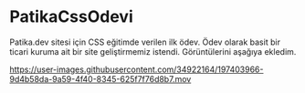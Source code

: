 # PatikaCssOdevi
Patika.dev sitesi için CSS eğitimde verilen ilk ödev. Ödev olarak basit bir ticari kuruma ait bir site geliştirmemiz istendi. Görüntülerini aşağıya ekledim.




https://user-images.githubusercontent.com/34922164/197403966-9d4b58da-9a59-4f40-8345-625f7f76d8b7.mov

